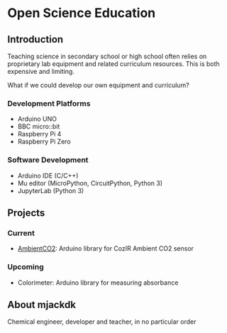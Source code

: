 # Open Science Education

## Introduction
Teaching science in secondary school or high school often relies on proprietary lab equipment and related curriculum resources. This is both expensive and limiting.

What if we could develop our own equipment and curriculum?

### Development Platforms
- Arduino UNO
- BBC micro::bit
- Raspberry Pi 4
- Raspberry Pi Zero

### Software Development
- Arduino IDE (C/C++)
- Mu editor (MicroPython, CircuitPython, Python 3)
- JupyterLab (Python 3)

## Projects

### Current

- [AmbientCO2](https://github.com/mjackdk/AmbientCO2): Arduino library for CozIR Ambient CO2 sensor

### Upcoming

- Colorimeter: Arduino library for measuring absorbance  

## About mjackdk

Chemical engineer, developer and teacher, in no particular order
